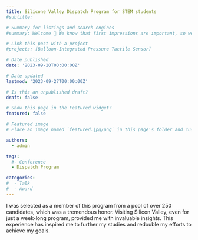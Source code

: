 ```yaml
---
title: Silicone Valley Dispatch Program for STEM students
#subtitle: 

# Summary for listings and search engines
#summary: Welcome 👋 We know that first impressions are important, so we've populated your new site with some initial content to help you get familiar with everything in no time.

# Link this post with a project
#projects: [Balloon-Integrated Pressure Tactile Sensor]

# Date published
date: '2023-09-20T00:00:00Z'

# Date updated
lastmod: '2023-09-27T00:00:00Z'

# Is this an unpublished draft?
draft: false

# Show this page in the Featured widget?
featured: false

# Featured image
# Place an image named `featured.jpg/png` in this page's folder and customize its options here.

authors:
  - admin

tags:
  #- Conference
  - Dispatch Program

categories:
#  - Talk
#  - Award
---
```


I was selected as a member of this program from a pool of over 250 candidates, which was a tremendous honor. Visiting Silicon Valley, even for just a week-long program, provided me with invaluable insights. This experience has inspired me to further my studies and redouble my efforts to achieve my goals.

